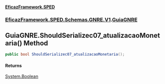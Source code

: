 #### [EficazFramework.SPED](EficazFrameworkSPED.md 'EficazFramework SPED')
### [EficazFramework.SPED.Schemas.GNRE.V1](EficazFramework.SPED.Schemas.GNRE.V1.md 'EficazFramework.SPED.Schemas.GNRE.V1').[GuiaGNRE](EficazFramework.SPED.Schemas.GNRE.V1/GuiaGNRE.md 'EficazFramework.SPED.Schemas.GNRE.V1.GuiaGNRE')

## GuiaGNRE.ShouldSerializec07_atualizacaoMonetaria() Method

```csharp
public bool ShouldSerializec07_atualizacaoMonetaria();
```

#### Returns
[System.Boolean](https://docs.microsoft.com/en-us/dotnet/api/System.Boolean 'System.Boolean')
